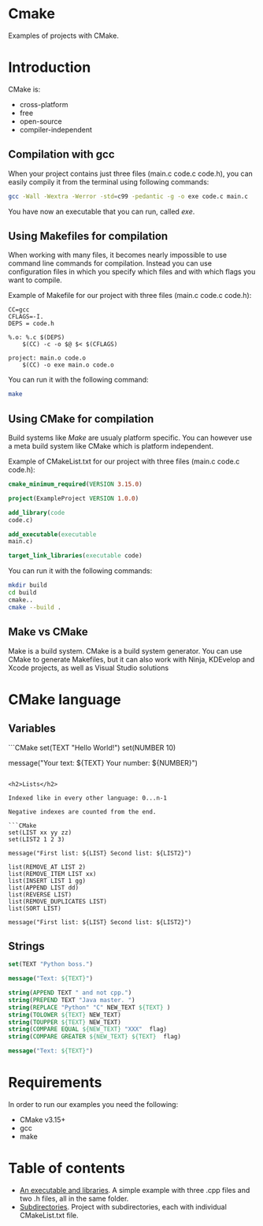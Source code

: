 # Cmake
Examples of projects with CMake.

<h1>Introduction</h1>

CMake is:
* cross-platform
* free 
* open-source
* compiler-independent

<h2>Compilation with gcc</h2>

When your project contains just three files (main.c code.c code.h), you can easily compily it from the terminal using following commands:

```bash
gcc -Wall -Wextra -Werror -std=c99 -pedantic -g -o exe code.c main.c
```

You have now an executable that you can run, called <i>exe</i>.

<h2>Using Makefiles for compilation</h2>

When working with many files, it becomes nearly impossible to use command line commands for compilation.
Instead you can use configuration files in which you specify which files and with which flags you want to compile.

Example of Makefile for our project with three files (main.c code.c code.h):

```make
CC=gcc
CFLAGS=-I.
DEPS = code.h

%.o: %.c $(DEPS)
	$(CC) -c -o $@ $< $(CFLAGS)

project: main.o code.o 
	$(CC) -o exe main.o code.o 
```

You can run it with the following command:

```bash
make
```

<h2>Using CMake for compilation</h2>

Build systems like <i>Make</i> are usualy platform specific.
You can however use a meta build system like CMake which is platform independent.

Example of CMakeList.txt for our project with three files (main.c code.c code.h):

```CMake
cmake_minimum_required(VERSION 3.15.0)

project(ExampleProject VERSION 1.0.0)

add_library(code
code.c)

add_executable(executable
main.c)

target_link_libraries(executable code)
```

You can run it with the following commands:

```bash
mkdir build
cd build
cmake..
cmake --build .
```

<h2>Make vs CMake</h2>

Make is a build system.
CMake is a build system generator.
You can use CMake to generate Makefiles, but it can also work with Ninja, KDEvelop and Xcode projects, as well as Visual Studio solutions

<h1>CMake language</h1>

<h2>Variables</h2>
```CMake
set(TEXT "Hello World!")
set(NUMBER 10)

message("Your text: ${TEXT} Your number: ${NUMBER}")
```

<h2>Lists</h2>

Indexed like in every other language: 0...n-1

Negative indexes are counted from the end.

```CMake
set(LIST xx yy zz)
set(LIST2 1 2 3)

message("First list: ${LIST} Second list: ${LIST2}")

list(REMOVE_AT LIST 2)
list(REMOVE_ITEM LIST xx)
list(INSERT LIST 1 gg)
list(APPEND LIST dd)
list(REVERSE LIST)
list(REMOVE_DUPLICATES LIST)
list(SORT LIST)

message("First list: ${LIST} Second list: ${LIST2}")
```

<h2>Strings</h2>

```CMake
set(TEXT "Python boss.")

message("Text: ${TEXT}")

string(APPEND TEXT " and not cpp.")
string(PREPEND TEXT "Java master. ")
string(REPLACE "Python" "C" NEW_TEXT ${TEXT} )
string(TOLOWER ${TEXT} NEW_TEXT)
string(TOUPPER ${TEXT} NEW_TEXT)
string(COMPARE EQUAL ${NEW_TEXT} "XXX"  flag)
string(COMPARE GREATER ${NEW_TEXT} ${TEXT}  flag)

message("Text: ${TEXT}")
```

<h1>Requirements</h1>
 
In order to run our examples you need the following:

* CMake v3.15+
* gcc
* make

<h1>Table of contents</h1>

  - [An executable and libraries](https://github.com/djeada/CMake/tree/main/src/ExecutableAndLibraries). A simple example with three .cpp files and two .h files, all in the same folder.
  - [Subdirectories](https://github.com/djeada/CMake/tree/main/src/Subdirectories). Project with subdirectories, each with individual CMakeList.txt file.
